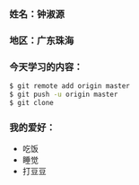 ### 姓名：钟淑源
### 地区：广东珠海
### 今天学习的内容：
```bash
$ git remote add origin master
$ git push -u origin master
$ git clone
```
### 我的爱好：
* 吃饭
* 睡觉
* 打豆豆
